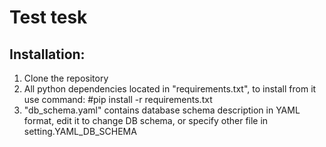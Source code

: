 Test tesk
======

Installation:
-------------
1.  Clone the repository
2.  All python dependencies located in "requirements.txt", to install from it use command: #pip install -r requirements.txt
3.  "db_schema.yaml" contains database schema description in YAML format, edit it to change DB schema, or specify other file in setting.YAML_DB_SCHEMA
